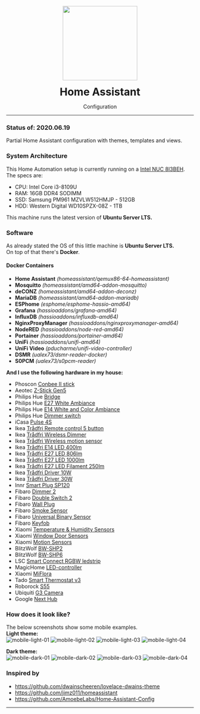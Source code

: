 <p align="center">
	<img src=".github/icon.png" width="200">
	<h1 align=center style="margin: 0;"> Home Assistant</h1>
	<p align=center>Configuration</p>
</p>

---

### Status of: 2020.06.19
Partial Home Assistant configuration with themes, templates and views.

### System Architecture

This Home Automation setup is currently running on a [Intel NUC 8I3BEH][intelnuc].<br>
The specs are:
- CPU: Intel Core i3-8109U
- RAM: 16GB DDR4 SODIMM
- SSD: Samsung PM961 MZVLW512HMJP - 512GB
- HDD: Western Digital WD10SPZX-08Z - 1TB

This machine runs the latest version of **Ubuntu Server LTS.**

### Software
As already stated the OS of this little machine is **Ubuntu Server LTS.**<br>
On top of that there's **Docker**.
#### Docker Containers
- **Home Assistant**
*(homeassistant/qemux86-64-homeassistant)*
- **Mosquitto** 
*(homeassistant/amd64-addon-mosquitto)*
- **deCONZ** 
*(homeassistant/amd64-addon-deconz)*
- **MariaDB** 
*(homeassistant/amd64-addon-mariadb)*
- **ESPhome** 
*(esphome/esphome-hassio-amd64)*
- **Grafana** 
*(hassioaddons/grafana-amd64)*
- **InfluxDB** 
*(hassioaddons/influxdb-amd64)*
- **NginxProxyManager** 
*(hassioaddons/nginxproxymanager-amd64)*
- **NodeRED** 
*(hassioaddons/node-red-amd64)*
- **Portainer** 
*(hassioaddons/portainer-amd64)*
- **UniFi** 
*(hassioaddons/unifi-amd64)*
- **UniFi Video** 
*(pducharme/unifi-video-controller)*
- **DSMR** 
*(ualex73/dsmr-reader-docker)*
- **S0PCM** 
*(ualex73/s0pcm-reader)*

**And I use the following hardware in my house:**
- Phoscon [Conbee II stick][phoscon_conbee]
- Aeotec [Z-Stick Gen5][aeotec_zstick]
- Philips Hue [Bridge][hue_bridge]
- Philips Hue [E27 White Ambiance][hue_e27_white_ambiance]
- Philips Hue [E14 White and Color Ambiance][hue_e14_white_color_ambiance]
- Philips Hue [Dimmer switch][hue_dimmer_switch]
- iCasa [Pulse 4S][icasa_pulse]
- Ikea [Trådfri Remote control 5 button][ikea_remote]
- Ikea [Trådfri Wireless Dimmer][ikea_dimmer]
- Ikea [Trådfri Wireless motion sensor][ikea_motion]
- Ikea [Trådfri E14 LED 400lm][ikea_e14_400lm]
- Ikea [Trådfri E27 LED 806lm][ikea_e27_806lm]
- Ikea [Trådfri E27 LED 1000lm][ikea_e27_1000lm]
- Ikea [Trådfri E27 LED Filament 250lm][ikea_e27_250lm]
- Ikea [Trådfri Driver 10W][ikea_driver_10w]
- Ikea [Trådfri Driver 30W][ikea_driver_30w]
- Innr [Smart Plug SP120][innr_sp120]
- Fibaro [Dimmer 2][fibaro_dimmer2]
- Fibaro [Double Switch 2][fibaro_switch2]
- Fibaro [Wall Plug][fibaro_wallplug]
- Fibaro [Smoke Sensor][fibaro_smoke]
- Fibaro [Universal Binary Sensor][fibaro_binsensor]
- Fibaro [Keyfob][fibaro_keyfob]
- Xiaomi [Temperature & Humidity Sensors][xiaomi_temp]
- Xiaomi [Window Door Sensors][xiaomi_door]
- Xiaomi [Motion Sensors][xiaomi_motion]
- BlitzWolf [BW-SHP2][bw-shp2]
- BlitzWolf [BW-SHP6][bw-shp6]
- LSC [Smart Connect RGBW ledstrip][lsc_rgbw_ledstrip]
- MagicHome [LED-controller][magichome_rgbw_led]
- Xiaomi [MiFlora][miflora]
- Tado [Smart Thermostat v3][tado_smart_thermostat]
- Roborock [S55][roborock_s55]
- Ubiquiti [G3 Camera][ubnt_g3]
- Google [Next Hub][google_hub]

### How does it look like?
The below screenshots show some mobile examples.<br>
**Light theme:**<br>
![mobile-light-01](https://github.com/Klumpke/homeassistant-config/blob/master/.github/screenshots/mobile-light-01.png "Mobile Light 1") ![mobile-light-02](https://github.com/Klumpke/homeassistant-config/blob/master/.github/screenshots/mobile-light-02.png "Mobile Light 2")
![mobile-light-03](https://github.com/Klumpke/homeassistant-config/blob/master/.github/screenshots/mobile-light-03.png "Mobile Light 3") ![mobile-light-04](https://github.com/Klumpke/homeassistant-config/blob/master/.github/screenshots/mobile-light-04.png "Mobile Light 4")

**Dark theme:**<br>
![mobile-dark-01](https://github.com/Klumpke/homeassistant-config/blob/master/.github/screenshots/mobile-dark-01.png "Mobile Dark 1") ![mobile-dark-02](https://github.com/Klumpke/homeassistant-config/blob/master/.github/screenshots/mobile-dark-02.png "Mobile Dark 2")
![mobile-dark-03](https://github.com/Klumpke/homeassistant-config/blob/master/.github/screenshots/mobile-dark-03.png "Mobile Dark 3") ![mobile-dark-04](https://github.com/Klumpke/homeassistant-config/blob/master/.github/screenshots/mobile-dark-04.png "Mobile Dark 4")

### Inspired by
- https://github.com/dwainscheeren/lovelace-dwains-theme
- https://github.com/jimz011/homeassistant
- https://github.com/AmoebeLabs/Home-Assistant-Config

---

[homeassistantconfig]: https://github.com/Klumpke/homeassistant-config
[issues]: https://github.com/Klumpke/homeassistant-config/issues
[paypal]: https://www.paypal.me/JeroenKlompen

[home-assistant]: https://home-assistant.io
[hassio]: https://www.home-assistant.io/hassio/

[intelnuc]: https://www.intel.com/content/www/us/en/products/boards-kits/nuc/kits/nuc8I3BEH.html

[phoscon_conbee]: https://www.phoscon.de/en/conbee2
[aeotec_zstick]: https://aeotec.com/z-wave-usb-stick/
[hue_bridge]: https://www2.meethue.com/nl-nl/p/hue-bridge/8718696511800
[hue_e27_white_ambiance]: https://www2.meethue.com/nl-nl/p/hue-white-ambiance-2-pack-e27/8718699673369
[hue_e14_white_color_ambiance]: https://www2.meethue.com/nl-nl/p/hue-white-and-color-ambiance-losse-kaarslamp-e14/8718696695166
[hue_dimmer_switch]: https://www2.meethue.com/nl-nl/p/hue-dimmer-switch/8718696743157
[icasa_pulse]: https://www.icasa.io/wandschakelaars
[ikea_remote]: https://www.ikea.com/nl/nl/p/tradfri-afstandsbediening-30443124/
[ikea_dimmer]: https://www.ikea.com/nl/nl/p/tradfri-draadloze-dimmer-wit-70408595/
[ikea_motion]: https://www.ikea.com/nl/nl/p/tradfri-draadloze-bewegingssensor-wit-70429913/
[ikea_e14_400lm]: https://www.ikea.com/nl/nl/p/tradfri-led-lamp-e14-400-lumen-draadloos-dimbaar-warm-wit-kaarslamp-opaalwit-60365271/
[ikea_e27_806lm]: https://www.ikea.com/nl/nl/p/tradfri-set-met-dimmer-10435926/
[ikea_e27_1000lm]: http://www.ikea.com/nl/nl/catalog/products/80349888/
[ikea_e27_250lm]: https://www.ikea.com/nl/nl/p/tradfri-led-lamp-e27-250-lumen-draadloos-dimbaar-warm-schijnsel-globe-bruin-helder-glas-70455676/
[ikea_driver_10w]: https://www.ikea.com/nl/nl/p/tradfri-driver-voor-draadloze-besturing-grijs-50356187/
[ikea_driver_30w]: https://www.ikea.com/nl/nl/p/tradfri-driver-voor-draadloze-besturing-grijs-60342656/
[innr_sp120]: https://shop.innrlighting.com/nl/shop/134/smart-plug-
[fibaro_dimmer2]: https://www.fibaro.com/en/products/dimmer-2/
[fibaro_switch2]: https://www.fibaro.com/en/products/switches/
[fibaro_wallplug]: https://www.fibaro.com/en/products/wall-plug/
[fibaro_smoke]: https://www.fibaro.com/en/products/smoke-sensor/
[fibaro_binsensor]: https://www.fibaro.com/en/products/universal-binary-sensor/
[fibaro_keyfob]: https://www.fibaro.com/en/products/keyfob/
[xiaomi_temp]: https://www.banggood.com/Original-Xiaomi-Aqara-Atmos-Version-Temperature-Humidity-Sensor-Smart-Home-Thermometer-Hygrometer-p-1148666.html?rmmds=myorder&cur_warehouse=GWTR
[xiaomi_door]: https://www.banggood.com/Original-Xiaomi-Aqara-Zig_Bee-Version-Window-Door-Sensor-Smart-Home-Kit-Remote-Alarm-p-1149705.html?rmmds=myorder&cur_warehouse=GWTR
[xiaomi_motion]: https://www.banggood.com/Original-Aqara-Zig_Bee-Wireless-Human-Body-PIR-Sensor-Smart-Home-Kit-From-Xiaomi-Eco-System-p-1177007.html?rmmds=myorder&cur_warehouse=CN
[bw-shp2]: https://www.banggood.com/BlitzWolf-BW-SHP2-16A-Smart-WIFI-Socket-220V-EU-Plug-Work-with-Amazon-Alexa-Google-Assistant-Compatible-with-BlitzWolf-Tuya-APP-p-1292899.html?rmmds=search&ID=47184&cur_warehouse=CN
[bw-shp6]: https://www.banggood.com/BlitzWolf-BW-SHP6-EU-Plug-Metering-Version-WIFI-Smart-Socket-220V-240V-10A-Work-with-Amazon-Alexa-p-1356981.html?rmmds=search&cur_warehouse=CN
[lsc_rgbw_ledstrip]: https://www.action.com/nl-nl/p/lsc-smart-connect-slimme-multicolor-ledstrip-/
[magichome_rgbw_led]: https://nl.aliexpress.com/item/32865919702.html?spm=a2g0s.9042311.0.0.7cb14c4dYuSrC3
[miflora]: https://nl.aliexpress.com/item/4000131669924.html?spm=a2g0o.productlist.0.0.34781762uvPDL1&algo_pvid=0336ca00-a1b2-47a1-9443-6d3c943b7fbf&algo_expid=0336ca00-a1b2-47a1-9443-6d3c943b7fbf-0&btsid=ca12ffb4-4507-4ee6-8af1-ece8150436a3&ws_ab_test=searchweb0_0,searchweb201602_,searchweb201603_55
[tado_smart_thermostat]: https://www.tado.com/nl/producten/starterskit-slimme-thermostaat
[roborock_s55]: https://nl.aliexpress.com/item/32852322829.html?spm=a2g0s.9042311.0.0.563e4c4dl4qQt1
[ubnt_g3]: https://www.ui.com/unifi-video/unifi-video-camera-g3/
[google_hub]: https://store.google.com/nl/product/google_nest_hub


[xiaomi_curtains_track]: https://nl.aliexpress.com/item/3-5-M-Xiaomi-Super-Stille-Elektrische-Gordijn-Track-voor-Mijia-Aqara-Motor-Automatische-Gordijn-Rails/32922713008.html?spm=a2g0s.9042311.0.0.1cf94c4d06j07R
[xiaomi_curtains_motor]: https://nl.aliexpress.com/item/Xiaomi-Aqara-Smart-Gordijn-Motor-Intelligente-Zigbee-Wifi-Voor-xiaomi-Smart-Home-Apparaat-Draadloze-Afstandsbediening-Via/32872671734.html?spm=a2g0s.9042311.0.0.1cf94c4d06j07R
[BW-LT11]: https://www.banggood.com/BlitzWolf-BW-LT11-2M5M-Smart-APP-Control-RGBW-LED-Light-Strip-Kit-Work-With-Amazon-Alexa-Google-Assistant-p-1390470.html?rmmds=search

[tv]: https://student-techlife.com/2019/06/02/my-tv-is-out-of-own-control/
[household]: https://student-techlife.com/2019/07/09/what-task-do-we-do-today/